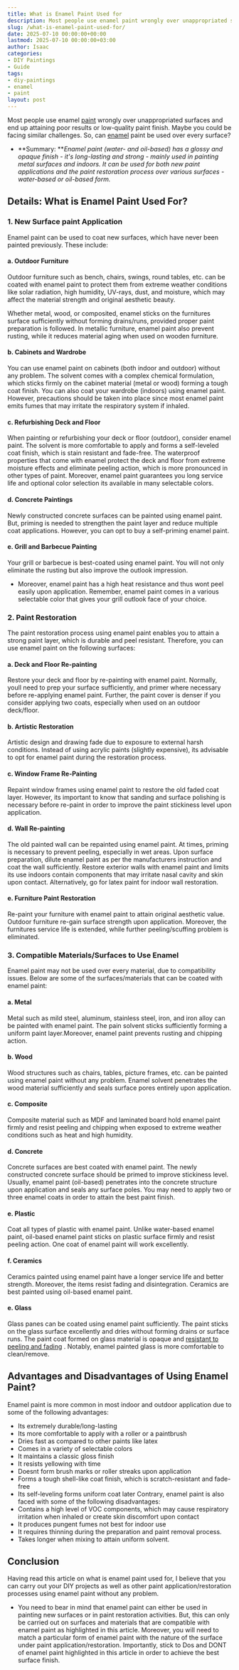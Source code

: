 ```yaml
---
title: What is Enamel Paint Used for
description: Most people use enamel paint wrongly over unappropriated surfaces and end up attaining poor results or low-quality paint finish.
slug: /what-is-enamel-paint-used-for/
date: 2025-07-10 00:00:00+00:00
lastmod: 2025-07-10 00:00:00+03:00
author: Isaac
categories:
- DIY Paintings
- Guide
tags:
- diy-paintings
- enamel
- paint
layout: post
---
```

Most people use enamel [paint](https://pestpolicy.com/airless-paint-sprayer-tips/) wrongly over unappropriated surfaces and end up attaining poor results or low-quality paint finish. Maybe you could be facing similar challenges. So, can [enamel](https://pestpolicy.com/how-to-thin-enamel-paint/) paint be used over every surface?
- **Summary: ***Enamel paint (water- and oil-based) has a glossy and opaque finish - it's long-lasting and strong - mainly used in painting metal surfaces and indoors.*
*It can be used for both new paint applications and the paint restoration process over various surfaces - water-based or oil-based form.*
## Details: What is Enamel Paint Used For?
### 1. New Surface paint Application
Enamel paint can be used to coat new surfaces, which have never been painted previously. These include:
#### **a. Outdoor Furniture**
Outdoor furniture such as bench, chairs, swings, round tables, etc. can be coated with enamel paint to protect them from extreme weather conditions like solar radiation, high humidity, UV-rays, dust, and moisture, which may affect the material strength and original aesthetic beauty.

Whether metal, wood, or composited, enamel sticks on the furnitures surface sufficiently without forming drains/runs, provided proper paint preparation is followed.
In metallic furniture, enamel paint also prevent rusting, while it reduces material aging when used on wooden furniture.
#### **b. Cabinets and Wardrobe**
You can use enamel paint on cabinets (both indoor and outdoor) without any problem.
The solvent comes with a complex chemical formulation, which sticks firmly on the cabinet material (metal or wood) forming a tough coat finish.
You can also coat your wardrobe (indoors) using enamel paint. However, precautions should be taken into place since most enamel paint emits fumes that may irritate the respiratory system if inhaled.
#### **c. Refurbishing Deck and Floor**
When painting or refurbishing your deck or floor (outdoor), consider enamel paint.
The solvent is more comfortable to apply and forms a self-leveled coat finish, which is stain resistant and fade-free.
The waterproof properties that come with enamel protect the deck and floor from extreme moisture effects and eliminate peeling action, which is more pronounced in other types of paint.
Moreover, enamel paint guarantees you long service life and optional color selection  its available in many selectable colors.
#### **d. Concrete Paintings**
Newly constructed concrete surfaces can be painted using enamel paint.
But, priming is needed to strengthen the paint layer and reduce multiple coat applications. However, you can opt to buy a self-priming enamel paint.
#### **e. Grill and Barbecue Painting**
Your grill or barbecue is best-coated using enamel paint. You will not only eliminate the rusting but also improve the outlook impression.
- Moreover, enamel paint has a high heat resistance and thus wont peel easily upon application.
Remember, enamel paint comes in a various selectable color that gives your grill outlook face of your choice.
### 2. Paint Restoration
The paint restoration process using enamel paint enables you to attain a strong paint layer, which is durable and peel resistant.
Therefore, you can use enamel paint on the following surfaces:
#### **a. Deck and Floor Re-painting**
Restore your deck and floor by re-painting with enamel paint. Normally, youll need to prep your surface sufficiently, and primer where necessary before re-applying enamel paint.
Further, the paint cover is denser if you consider applying two coats, especially when used on an outdoor deck/floor.
#### **b. Artistic Restoration**
Artistic design and drawing fade due to exposure to external harsh conditions.
Instead of using acrylic paints (slightly expensive), its advisable to opt for enamel paint during the restoration process.
#### **c. Window Frame Re-Painting**
Repaint window frames using enamel paint to restore the old faded coat layer.
However, its important to know that sanding and surface polishing is necessary before re-paint in order to improve the paint stickiness level upon application.
#### **d. Wall Re-painting**
The old painted wall can be repainted using enamel paint. At times, priming is necessary to prevent peeling, especially in wet areas.
Upon surface preparation, dilute enamel paint as per the manufacturers instruction and coat the wall sufficiently.
Restore exterior walls with enamel paint and limits its use indoors  contain components that may irritate nasal cavity and skin upon contact. Alternatively, go for latex paint for indoor wall restoration.
#### **e. Furniture Paint Restoration**
Re-paint
your furniture
with enamel paint to attain original aesthetic value.
Outdoor furniture re-gain surface strength upon application. Moreover, the furnitures service life is extended, while further peeling/scuffing problem is eliminated.
### 3. Compatible Materials/Surfaces to Use Enamel
Enamel paint may not be used over every material, due to compatibility issues. Below are some of the surfaces/materials that can be coated with enamel paint:
#### **a. Metal**
Metal such as mild steel, aluminum, stainless steel, iron, and iron alloy can be painted with enamel paint.
The pain solvent sticks sufficiently forming a uniform paint layer.Moreover, enamel paint prevents rusting and chipping action.
#### **b. Wood**
Wood structures such as chairs, tables, picture frames, etc. can be painted using enamel paint without any problem.
Enamel solvent penetrates the wood material sufficiently and seals surface pores entirely upon application.
#### **c. Composite**
Composite material such as MDF and laminated board hold enamel paint firmly and resist peeling and chipping when exposed to extreme weather conditions such as heat and high humidity.
#### **d. Concrete**
Concrete surfaces are best coated with enamel paint. The newly constructed concrete surface should be primed to improve stickiness level.
Usually, enamel paint (oil-based) penetrates into the concrete structure upon application and seals any surface poles.
You may need to apply two or three enamel coats in order to attain the best paint finish.
#### **e. Plastic**
Coat all types of plastic with enamel paint. Unlike water-based enamel paint, oil-based enamel paint sticks on plastic surface firmly and resist peeling action.
One coat of enamel paint will work excellently.
#### **f. Ceramics**
Ceramics painted using enamel paint have a longer service life and better strength.
Moreover, the items resist fading and disintegration. Ceramics are best painted using oil-based enamel paint.
#### **e. Glass**
Glass panes can be coated using enamel paint sufficiently. The paint sticks on the glass surface excellently and dries without forming drains or surface runs.
The paint coat formed on glass material is opaque and
[resistant to peeling and fading](https://pestpolicy.com/mildew-resistant-paints/)
. Notably, enamel painted glass is more comfortable to clean/remove.
## Advantages and Disadvantages of Using Enamel Paint?
Enamel paint is more common in most indoor and outdoor application due to some of the following advantages:
- Its extremely durable/long-lasting
- Its more comfortable to apply with a roller or a paintbrush
- Dries fast as compared to other paints like latex
- Comes in a variety of selectable colors
- It maintains a classic gloss finish
- It resists yellowing with time
- Doesnt form brush marks or roller streaks upon application
- Forms a tough shell-like coat finish, which is scratch-resistant and fade-free
- Its self-leveling  forms uniform coat later
Contrary, enamel paint is also faced with some of the following disadvantages:
- Contains a high level of VOC components, which may cause respiratory irritation when inhaled or create skin discomfort upon contact
- It produces pungent fumes  not best for indoor use
- It requires thinning during the preparation and paint removal process.
- Takes longer when mixing to attain uniform solvent.
## Conclusion
Having read this article on what is enamel paint used for, I believe that you can carry out your DIY projects as well as other paint application/restoration processes using enamel paint without any problem.
- You need to bear in mind that enamel paint can either be used in painting new surfaces or in paint restoration activities. But, this can only be carried out on surfaces and materials that are compatible with enamel paint as highlighted in this article.
Moreover, you will need to match a particular form of enamel paint with the nature of the surface under paint application/restoration. Importantly, stick to Dos and DONT of enamel paint highlighted in this article in order to achieve the best surface finish.
